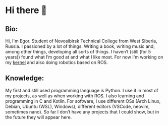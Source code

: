 # Hi there 👋

## Bio:
Hi, I'm Egor. Student of Novosibirsk Technical College from West Siberia, Russia. I passioned by a lot of things. Writing a book, writing music and, among other things, developing all sorts of things. I haven’t (still (for 5 years)) found what I’m good at and what I like most. For now I'm working on my [kernel](https://github.com/sovencho/kernel-four "Kernel4") and also doing robotics based on ROS.

## Knowledge:
My first and still used programming language is Python. I use it in most of my projects, as well as when working with ROS. I also learning and programming in C and Kotlin. For software, I use different OSs (Arch Linux, Debian, Ubuntu (WSL), Windows), different editors (VSCode, neovim, sometimes nano). So far I don’t have any projects that I could show, but in the future they will appear here.
